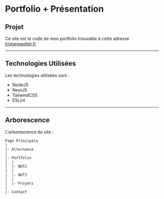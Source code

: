 # Portfolio + Présentation

## Projet

Ce site est le code de mon portfolio trouvable à cette adresse [tristangautier.fr](https://tristangautier.fr)

---

## Technologies Utilisées

Les technologies utilisées sont :
- NodeJS
- NextJS
- TailwindCSS
- ESLint

---

## Arborescence

L'arborescence du site :

```
Page Principale
|
|- Alternance
|
|- Portfolio
|  |
|  |- BUT2
|  |
|  |- BUT3
|  |
|  |- Projets
|
|- Contact
```
